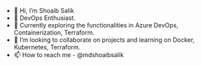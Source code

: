 - 👋 Hi, I’m Shoaib Salik
- 👀 DevOps Enthusiast.
- 🌱 Currently exploring the functionalities in Azure DevOps, Containerization, Terraform.
- 💞️ I’m looking to collaborate on projects and learning on Docker, Kubernetes, Terraform.
- 📫 How to reach me - @mdshoaibsalik

<!---
mdshoaibsalik/mdshoaibsalik is a ✨ special ✨ repository because its `README.md` (this file) appears on your GitHub profile.
You can click the Preview link to take a look at your changes.
--->
